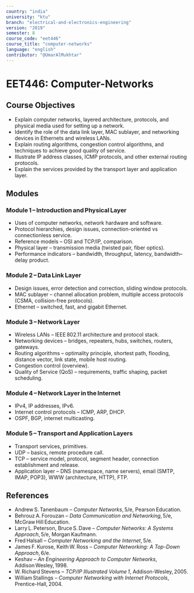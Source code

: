 ```yaml
---
country: "india"
university: "ktu"
branch: "electrical-and-electronics-engineering"
version: "2019"
semester: 8
course_code: "eet446"
course_title: "computer-networks"
language: "english"
contributor: "@UmarAlMukhtar"
---
```


# EET446: Computer-Networks  

## Course Objectives  
- Explain computer networks, layered architecture, protocols, and physical media used for setting up a network.  
- Identify the role of the data link layer, MAC sublayer, and networking devices in Ethernets and wireless LANs.  
- Explain routing algorithms, congestion control algorithms, and techniques to achieve good quality of service.  
- Illustrate IP address classes, ICMP protocols, and other external routing protocols.  
- Explain the services provided by the transport layer and application layer.  

## Modules  

### Module 1 – Introduction and Physical Layer  
- Uses of computer networks, network hardware and software.  
- Protocol hierarchies, design issues, connection-oriented vs connectionless service.  
- Reference models – OSI and TCP/IP, comparison.  
- Physical layer – transmission media (twisted pair, fiber optics).  
- Performance indicators – bandwidth, throughput, latency, bandwidth–delay product.  

### Module 2 – Data Link Layer  
- Design issues, error detection and correction, sliding window protocols.  
- MAC sublayer – channel allocation problem, multiple access protocols (CSMA, collision-free protocols).  
- Ethernet – switched, fast, and gigabit Ethernet.  

### Module 3 – Network Layer  
- Wireless LANs – IEEE 802.11 architecture and protocol stack.  
- Networking devices – bridges, repeaters, hubs, switches, routers, gateways.  
- Routing algorithms – optimality principle, shortest path, flooding, distance vector, link state, mobile host routing.  
- Congestion control (overview).  
- Quality of Service (QoS) – requirements, traffic shaping, packet scheduling.  

### Module 4 – Network Layer in the Internet  
- IPv4, IP addresses, IPv6.  
- Internet control protocols – ICMP, ARP, DHCP.  
- OSPF, BGP, internet multicasting.  

### Module 5 – Transport and Application Layers  
- Transport services, primitives.  
- UDP – basics, remote procedure call.  
- TCP – service model, protocol, segment header, connection establishment and release.  
- Application layer – DNS (namespace, name servers), email (SMTP, IMAP, POP3), WWW (architecture, HTTP), FTP.  

## References  
- Andrew S. Tanenbaum – *Computer Networks*, 5/e, Pearson Education.  
- Behrouz A. Forouzan – *Data Communication and Networking*, 5/e, McGraw Hill Education.  
- Larry L. Peterson, Bruce S. Dave – *Computer Networks: A Systems Approach*, 5/e, Morgan Kaufmann.  
- Fred Halsall – *Computer Networking and the Internet*, 5/e.  
- James F. Kurose, Keith W. Ross – *Computer Networking: A Top-Down Approach*, 6/e.  
- Keshav – *An Engineering Approach to Computer Networks*, Addison Wesley, 1998.  
- W. Richard Stevens – *TCP/IP Illustrated Volume 1*, Addison-Wesley, 2005.  
- William Stallings – *Computer Networking with Internet Protocols*, Prentice-Hall, 2004.  
